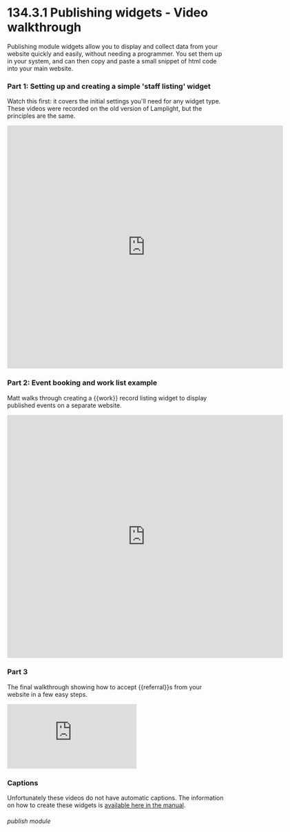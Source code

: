 # 134.3.1 Publishing widgets - Video walkthrough

Publishing module widgets allow you to display and collect data from your website quickly and easily, without
needing a programmer. You set them up in your system, and can then copy and paste a small snippet of html
code into your main website.

### Part 1: Setting up and creating a simple 'staff listing' widget

Watch this first: it covers the initial settings you'll need for any widget type. These videos were recorded on the
old version of Lamplight, but the principles are the same.

<iframe title="Publishing module: widgets part 1" width="640" height="564" src="https://player.vimeo.com/video/706573661?h=b54d0ae1ae&badge=0&autopause=0&player_id=0&app_id=58479"
data-video-display="home" frameborder="0" allowFullScreen mozallowfullscreen webkitAllowFullScreen></iframe>

### Part 2: Event booking and work list example

Matt walks through creating a {{work}} record listing widget to display published events on a separate website.

<iframe title="Publishing Module Widgets - Event booking and Work List example 2" width="640" height="564" src="https://player.vimeo.com/video/706576192?h=3d3de4e6a7&badge=0&autopause=0&player_id=0&app_id=58479"
data-video-display="home" frameborder="0" allowFullScreen mozallowfullscreen webkitAllowFullScreen></iframe>

### Part 3

The final walkthrough showing how to accept {{referral}}s from your website in a few easy steps.

<iframe src="https://player.vimeo.com/video/706577866?h=fd5ed3acaa&badge=0&autopause=0&player_id=0&app_id=58479" frameborder="0" allow="autoplay; fullscreen; picture-in-picture" allowfullscreen title="Publishing module widgets part 3 - accept referrals"></iframe>

### Captions

Unfortunately these videos do not have automatic captions. The information on how to create these widgets is 
[available here in the manual](/help/index/p/134.3).

###### publish module

